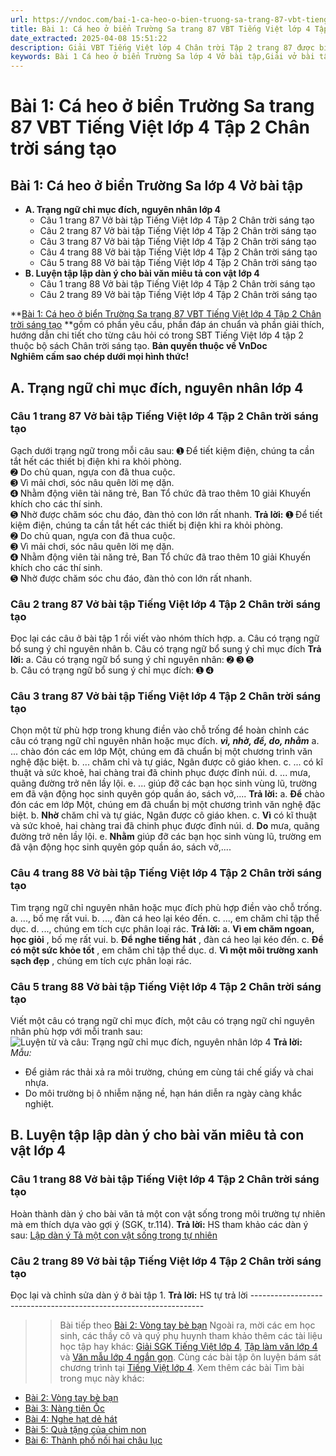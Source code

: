 ```yaml
---
url: https://vndoc.com/bai-1-ca-heo-o-bien-truong-sa-trang-87-vbt-tieng-viet-lop-4-tap-2-chan-troi-sang-tao-315218
title: Bài 1: Cá heo ở biển Trường Sa trang 87 VBT Tiếng Việt lớp 4 Tập 2 Chân trời sáng tạo - VnDoc.com
date_extracted: 2025-04-08 15:51:22
description: Giải VBT Tiếng Việt lớp 4 Chân trời Tập 2 trang 87 được biên soạn nhằm giúp các em HS đạt kết quả tốt trong quá trình làm bài tập và học tập môn Tiếng Việt lớp 4.
keywords: Bài 1 Cá heo ở biển Trường Sa lớp 4 Vở bài tập,Giải vở bài tập Tiếng Việt lớp 4 Bài 1 Cá heo ở biển Trường Sa,Bài 1 Cá heo ở biển Trường Sa lớp 4,Bài 1 Cá heo ở biển Trường Sa lớp 4 vbt,Bài 1 Cá heo ở biển Trường Sa lớp 4 trang 87,tiếng việt lớp 4 Bài 1 Cá heo ở biển Trường Sa,giải Bài 1 Cá heo ở biển Trường Sa,tiếng việt lớp 4,tiếng việt lớp 4 chân trời sáng tạo,vở bài tập tiếng việt lớp 4,sách tiếng việt lớp 4,bài tập tiếng việt lớp 4
---
```


# Bài 1: Cá heo ở biển Trường Sa trang 87 VBT Tiếng Việt lớp 4 Tập 2 Chân trời sáng tạo
## **Bài 1: Cá heo ở biển Trường Sa lớp 4 Vở bài tập**
  * **A. Trạng ngữ chỉ mục đích, nguyên nhân lớp 4**
    * Câu 1 trang 87 Vở bài tập Tiếng Việt lớp 4 Tập 2 Chân trời sáng tạo
    * Câu 2 trang 87 Vở bài tập Tiếng Việt lớp 4 Tập 2 Chân trời sáng tạo
    * Câu 3 trang 87 Vở bài tập Tiếng Việt lớp 4 Tập 2 Chân trời sáng tạo
    * Câu 4 trang 88 Vở bài tập Tiếng Việt lớp 4 Tập 2 Chân trời sáng tạo
    * Câu 5 trang 88 Vở bài tập Tiếng Việt lớp 4 Tập 2 Chân trời sáng tạo
  * **B. Luyện tập lập dàn ý cho bài văn miêu tả con vật lớp 4**
    * Câu 1 trang 88 Vở bài tập Tiếng Việt lớp 4 Tập 2 Chân trời sáng tạo
    * Câu 2 trang 89 Vở bài tập Tiếng Việt lớp 4 Tập 2 Chân trời sáng tạo

**[Bài 1: Cá heo ở biển Trường Sa trang 87 VBT Tiếng Việt lớp 4 Tập 2 Chân trời sáng tạo](<https://vndoc.com/bai-1-ca-heo-o-bien-truong-sa-trang-87-vbt-tieng-viet-lop-4-tap-2-chan-troi-sang-tao-315218>) **gồm có phần yêu cầu, phần đáp án chuẩn và phần giải thích, hướng dẫn chi tiết cho từng câu hỏi có trong SBT Tiếng Việt lớp 4 tập 2 thuộc bộ  sách Chân trời sáng tạo.
**Bản quyền thuộc về VnDoc**   
**Nghiêm cấm sao chép dưới mọi hình thức\!**
## **A. Trạng ngữ chỉ mục đích, nguyên nhân lớp 4**
### Câu 1 trang 87 Vở bài tập Tiếng Việt lớp 4 Tập 2 Chân trời sáng tạo
Gạch dưới trạng ngữ trong mỗi câu sau:
➊ Để tiết kiệm điện, chúng ta cần tắt hết các thiết bị điện khi ra khỏi phòng.  
➋ Do chủ quan, ngựa con đã thua cuộc.  
➌ Vì mải chơi, sóc nâu quên lời mẹ dặn.  
➍ Nhằm động viên tài năng trẻ, Ban Tổ chức đã trao thêm 10 giải Khuyến khích cho các thí sinh.  
➎ Nhờ được chăm sóc chu đáo, đàn thỏ con lớn rất nhanh.
**Trả lời:**
➊ Để tiết kiệm điện, chúng ta cần tắt hết các thiết bị điện khi ra khỏi phòng.  
➋ Do chủ quan, ngựa con đã thua cuộc.  
➌ Vì mải chơi, sóc nâu quên lời mẹ dặn.  
➍ Nhằm động viên tài năng trẻ, Ban Tổ chức đã trao thêm 10 giải Khuyến khích cho các thí sinh.  
➎ Nhờ được chăm sóc chu đáo, đàn thỏ con lớn rất nhanh.
### Câu 2 trang 87 Vở bài tập Tiếng Việt lớp 4 Tập 2 Chân trời sáng tạo
Đọc lại các câu ở bài tập 1 rồi viết vào nhóm thích hợp.
a. Câu có trạng ngữ bổ sung ý chỉ nguyên nhân
b. Câu có trạng ngữ bổ sung ý chỉ mục đích
**Trả lời:**
a. Câu có trạng ngữ bổ sung ý chỉ nguyên nhân: ➋ ➌ ➎  
b. Câu có trạng ngữ bổ sung ý chỉ mục đích: ➊ ➍
### Câu 3 trang 87 Vở bài tập Tiếng Việt lớp 4 Tập 2 Chân trời sáng tạo
Chọn một từ phù hợp trong khung điền vào chỗ trống để hoàn chỉnh các câu có trạng ngữ chỉ nguyên nhân hoặc mục đích.
**_vì, nhờ, để, do, nhằm_**
a. ... chào đón các em lớp Một, chúng em đã chuẩn bị một chương trình văn nghệ đặc biệt.
b. ... chăm chỉ và tự giác, Ngân được cô giáo khen.
c. ... có kĩ thuật và sức khoẻ, hai chàng trai đã chinh phục được đỉnh núi.
d. ... mưa, quãng đường trở nên lầy lội.
e. ... giúp đỡ các bạn học sinh vùng lũ, trường em đã vận động học sinh quyên góp quần áo, sách vở,....
**Trả lời:**
a. **Để** chào đón các em lớp Một, chúng em đã chuẩn bị một chương trình văn nghệ đặc biệt.
b. **Nhờ** chăm chỉ và tự giác, Ngân được cô giáo khen.
c. **Vì** có kĩ thuật và sức khoẻ, hai chàng trai đã chinh phục được đỉnh núi.
d. **Do** mưa, quãng đường trở nên lầy lội.
e. **Nhằm** giúp đỡ các bạn học sinh vùng lũ, trường em đã vận động học sinh quyên góp quần áo, sách  vở,....
### Câu 4 trang 88 Vở bài tập Tiếng Việt lớp 4 Tập 2 Chân trời sáng tạo
Tìm trạng ngữ chỉ nguyên nhân hoặc mục đích phù hợp điền vào chỗ trống.
a. ..., bố mẹ rất vui.
b. ..., đàn cá heo lại kéo đến.
c. ..., em chăm chỉ tập thể dục.
d. ..., chúng em tích cực phân loại rác.
**Trả lời:**
a. **Vì em chăm ngoan, học giỏi** , bố mẹ rất vui.
b. **Để nghe tiếng hát** , đàn cá heo lại kéo đến.
c. **Để có một sức khỏe tốt** , em chăm chỉ tập thể dục.
d. **Vì một môi trường xanh sạch đẹp** , chúng em tích cực phân loại rác.
### Câu 5 trang 88  Vở bài tập Tiếng Việt lớp 4 Tập 2 Chân trời sáng tạo
Viết một câu có trạng ngữ chỉ mục đích, một câu có trạng ngữ chỉ nguyên nhân phù hợp với mỗi tranh sau:
![Luyện từ và câu: Trạng ngữ chỉ mục đích, nguyên nhân lớp 4](https://i.vdoc.vn/data/image/2023/07/10/luyen-tu-va-cau-lop-4-them-trang-ngu-chi-muc-dich-cho-cau-h1.jpg)
**Trả lời:**
_Mẫu:_
  * Để giảm rác thải xả ra môi trường, chúng em cùng tái chế giấy và chai nhựa.
  * Do môi trường bị ô nhiễm nặng nề, hạn hán diễn ra ngày càng khắc nghiệt.

## **B. Luyện tập lập dàn ý cho bài văn miêu tả con vật lớp 4**
### Câu 1 trang 88 Vở bài tập Tiếng Việt lớp 4 Tập 2 Chân trời sáng tạo
Hoàn thành dàn ý cho bài văn tả một con vật sống trong môi trường tự nhiên mà em thích dựa vào gợi ý \(SGK, tr.114\).
**Trả lời:**
HS tham khảo các dàn ý sau: [Lập dàn ý Tả một con vật sống trong tự nhiên](<https://vndoc.com/lap-dan-y-ta-mot-con-vat-song-trong-tu-nhien-lop-4-301602>)
### Câu 2 trang 89 Vở bài tập Tiếng Việt lớp 4 Tập 2 Chân trời sáng tạo
Đọc lại và chỉnh sửa dàn ý ở bài tập 1.
**Trả lời:**
HS tự trả lời
\------------------------------------------------------------------
>> Bài tiếp theo [Bài 2: Vòng tay bè bạn](<https://vndoc.com/bai-2-vong-tay-be-ban-trang-90-vbt-tieng-viet-lop-4-tap-2-chan-troi-sang-tao-315219>)
Ngoài ra, mời các em học sinh, các thầy cô và quý phụ huynh tham khảo thêm các tài liệu học tập hay khác: [Giải SGK Tiếng Việt lớp 4](<https://vndoc.com/tieng-viet-lop4>), [Tập làm văn lớp 4](<https://vndoc.com/tap-lam-van-lop4>) và [Văn mẫu lớp 4 ngắn gọn](<https://vndoc.com/van-mieu-ta-lop4>). Cùng các bài tập ôn luyện bám sát chương trình tại [Tiếng Việt lớp 4](<https://vndoc.com/tieng-viet-lop4>).
Xem thêm các bài Tìm bài trong mục này khác:
  * [Bài 2: Vòng tay bè bạn](</bai-2-vong-tay-be-ban-trang-90-vbt-tieng-viet-lop-4-tap-2-chan-troi-sang-tao-315219>)
  * [Bài 3: Nàng tiên Ốc](</bai-3-nang-tien-oc-trang-92-vbt-tieng-viet-lop-4-tap-2-chan-troi-sang-tao-315253>)
  * [Bài 4: Nghe hạt dẻ hát ](</bai-4-nghe-hat-de-hat-trang-95-vbt-tieng-viet-lop-4-tap-2-chan-troi-sang-tao-315256>)
  * [Bài 5: Quà tặng của chim non](</bai-5-qua-tang-cua-chim-non-trang-98-vbt-tieng-viet-lop-4-tap-2-chan-troi-sang-tao-315257>)
  * [Bài 6: Thành phố nối hai châu lục](</bai-6-thanh-pho-noi-hai-chau-luc-trang-102-vbt-tieng-viet-lop-4-tap-2-chan-troi-sang-tao-315259>)

